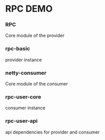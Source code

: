 # RPC DEMO
 
### RPC 
Core module of the provider
### rpc-basic
provider instance
### netty-consumer
Core module of the consumer
### rpc-user-core
consumer instance
### rpc-user-api
api dependencies for provider and consumer